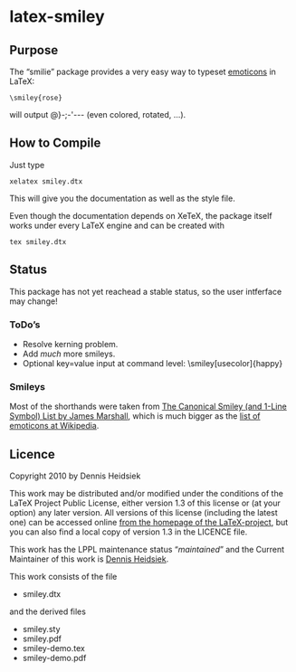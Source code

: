 ﻿

# latex-smiley


## Purpose

The “smilie” package provides a very easy way to typeset [emoticons](http://en.wikipedia.org/wiki/Emoticon) in LaTeX:

    \smiley{rose}

will output @}-;-'--- (even colored, rotated, …).


## How to Compile

Just type

    xelatex smiley.dtx

This will give you the documentation as well as the style file.

Even though the documentation depends on XeTeX, the package itself works under every LaTeX engine and can be created with

    tex smiley.dtx


## Status

This package has not yet reachead a stable status, so the user intferface may change!

### ToDo’s

* Resolve kerning problem.
* Add *much* more smileys.
* Optional key=value input at command level: \smiley[usecolor]{happy}

### Smileys

Most of the shorthands were taken from [The Canonical Smiley (and 1-Line Symbol) List by James Marshall](http://marshall.freeshell.org/smileys.html), which is much bigger as the [list of emoticons at Wikipedia](http://en.wikipedia.org/wiki/List_of_emoticons).


## Licence

Copyright 2010 by Dennis Heidsiek

This work may be distributed and/or modified under the conditions of the LaTeX Project Public License, either version 1.3 of this license or (at your option) any later version. All versions of this license (including the latest one) can be accessed online [from the homepage of the LaTeX-project](http://www.latex-project.org/lppl/), but you can also find a local copy of version 1.3 in the LICENCE file.

This work has the LPPL maintenance status “*maintained*” and the Current Maintainer of this work is [Dennis Heidsiek](http://www.google.com/profiles/Dennis.Heidsiek).

This work consists of the file

* smiley.dtx

and the derived files

* smiley.sty
* smiley.pdf
* smiley-demo.tex
* smiley-demo.pdf
